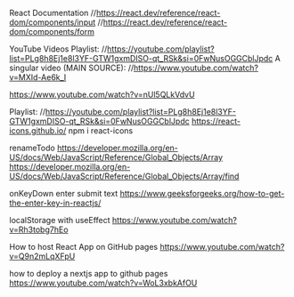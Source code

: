 React Documentation
//https://react.dev/reference/react-dom/components/input
//https://react.dev/reference/react-dom/components/form

YouTube Videos
Playlist: //https://youtube.com/playlist?list=PLg8h8Ej1e8l3YF-GTW1gxmDISO-qt_RSk&si=0FwNusOGGCblJpdc
A singular video (MAIN SOURCE): //https://www.youtube.com/watch?v=MXId-Ae6k_I

https://www.youtube.com/watch?v=nUl5QLkVdvU

Playlist: //https://youtube.com/playlist?list=PLg8h8Ej1e8l3YF-GTW1gxmDISO-qt_RSk&si=0FwNusOGGCblJpdc
https://react-icons.github.io/
npm i react-icons

renameTodo
https://developer.mozilla.org/en-US/docs/Web/JavaScript/Reference/Global_Objects/Array
https://developer.mozilla.org/en-US/docs/Web/JavaScript/Reference/Global_Objects/Array/find

onKeyDown enter submit text
https://www.geeksforgeeks.org/how-to-get-the-enter-key-in-reactjs/

localStorage with useEffect
https://www.youtube.com/watch?v=Rh3tobg7hEo

How to host React App on GitHub pages
https://www.youtube.com/watch?v=Q9n2mLqXFpU

how to deploy a nextjs app to github pages
https://www.youtube.com/watch?v=WoL3xbkAfOU